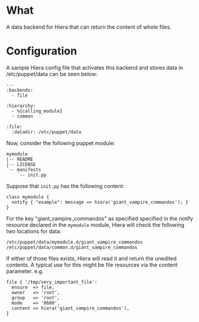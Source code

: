 What
====

A data backend for Hiera that can return the content of whole files.

Configuration
=============

A sample Hiera config file that activates this backend and stores data in
/etc/puppet/data can be seen below:

    ---
    :backends:
      - file

    :hierarchy:
      - %{calling_module}
      - common

    :file:
      :datadir: /etc/puppet/data

Now, consider the following puppet module:

    mymodule
    |-- README
    |-- LICENSE
    `-- manifests
        `-- init.pp

Suppose that `init.pp` has the following content:

    class mymodule {
      notify { "example": message => hiera('giant_vampire_commandos'); }
    }

For the key "giant_vampire_commandos" as specified specified in the notify
resource declared in the `mymodule` module, Hiera will check the following two
locations for data:

    /etc/puppet/data/mymodule.d/giant_vampire_commandos
    /etc/puppet/data/common.d/giant_vampire_commandos

If either of those files exists, Hiera will read it and return the unedited
contents. A typical use for this might be file resources via the content
parameter. e.g.

    file { '/tmp/very_important_file':
      ensure  => file,
      owner   => 'root',
      group   => 'root',
      mode    => '0600',
      content => hiera('giant_vampire_commandos'),
    }
